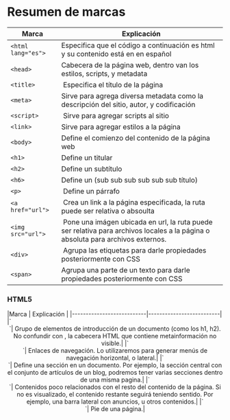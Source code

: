 # Resumen de marcas
|Marca                    | Explicación                                     |
|---------------------------|--------------------------|
|`<html lang="es">`           | Especifica que el código a continuación es html y su contenido está en en español 
|`<head>`      | Cabecera de la página web, dentro van los estilos, scripts, y metadata
|`<title>` | Especifica el título de la página |
|`<meta>`  | Sirve para agrega diversa metadata como la descripción del sitio, autor, y codificación |
|`<script>` | Sirve para agregar scripts al sitio |
|`<link>`   | Sirve para agregar estilos a la página |
|`<body>`   | Define el comienzo del contenido de la página web
|`<h1>`     | Define un titular |
|`<h2>`     | Define un subtítulo |
|`<h6>`     | Define un (sub sub sub sub sub sub título)  |
|`<p>`      | Define un párrafo |
|`<a href="url"> ` | Crea un link a la página especificada, la ruta puede ser relativa o absoulta|
|`<img src="url"> ` | Pone una imágen ubicada en url, la ruta puede ser relativa para archivos locales a la página o absoluta para archivos externos.|
|`<div>` | Agrupa las etiquetas para darle propiedades posteriormente con CSS |
|`<span>`| Agrupa una parte de un texto para darle propiedades posteriormente con CSS |
<h3> HTML5 </h3>
|Marca                    | Explicación                                     |
|---------------------------|--------------------------|
|`<header>`| Grupo de elementos de introducción de un documento (como los h1, h2). No confundir con <head>, la cabecera HTML que contiene metainformación no visible.|
|`<nav>`| Enlaces de navegación. Lo utilizaremos para generar  menús de navegación horizontal, o lateral.|
|`<section>`| Define una sección en un documento. Por ejemplo, la sección central con el conjunto de artículos de un blog, podremos tener varias secciones dentro de una misma pagina.|
|`<aside>`| Contenidos poco relacionados con el resto del contenido de la página. Si no es visualizado, el contenido restante seguirá teniendo sentido. Por ejemplo, una barra lateral con anuncios, u otros contenidos.|
|`<footer>`| Pie de una página.|
